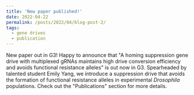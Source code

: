 ```yaml
---
title: 'New paper published!'
date: 2022-04-22
permalink: /posts/2022/04/blog-post-2/
tags:
  - gene drives
  - publication
---
```


New paper out in G3!
Happy to announce that "A homing suppression gene drive with multiplexed gRNAs maintains high drive conversion efficiency and avoids functional resistance alleles" is out now in G3.
Spearheaded by talented student Emily Yang, we introduce a suppression drive that avoids the formation of functional resistance alleles in experimental <i>Drosophila</i> populations. 
Check out the "Publications" section for more details. 
